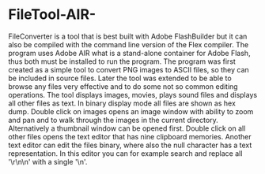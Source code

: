 # FileTool-AIR-
FileConverter is a tool that is best built with Adobe FlashBuilder but it can also be compiled with the command line version of the Flex compiler.
The program uses Adobe AIR what is a stand-alone container for Adobe Flash, thus both must be installed to run the program.
The program was first created as a simple tool to convert PNG images to ASCII files, so they can be included in source files. Later the tool was extended to be able to browse any files very effective and to do some not so common editing operations. The tool displays images, movies, plays sound files and displays all other files as text. In binary display mode all files are shown as hex dump. Double click on images opens an image window with ability to zoom and pan and to walk through the images in the current directory. Alternatively a thumbnail window can be opened first. Double click on all other files opens the text editor that has nine clipboard memories. Another text editor can edit the files binary, where also the null character has a text representation. In this editor you can for example search and replace all '\r\n\n' with a single '\n'.

